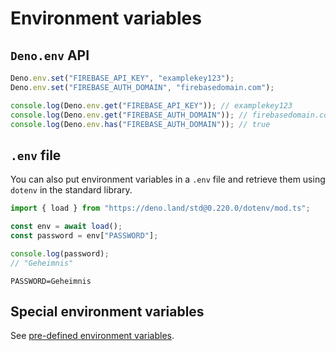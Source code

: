 # Environment variables

## `Deno.env` API

```ts
Deno.env.set("FIREBASE_API_KEY", "examplekey123");
Deno.env.set("FIREBASE_AUTH_DOMAIN", "firebasedomain.com");

console.log(Deno.env.get("FIREBASE_API_KEY")); // examplekey123
console.log(Deno.env.get("FIREBASE_AUTH_DOMAIN")); // firebasedomain.com
console.log(Deno.env.has("FIREBASE_AUTH_DOMAIN")); // true
```


## `.env` file

You can also put environment variables in a `.env` file and retrieve them using `dotenv` in the standard library.

```ts
import { load } from "https://deno.land/std@0.220.0/dotenv/mod.ts";

const env = await load();
const password = env["PASSWORD"];

console.log(password);
// "Geheimnis"
```

```shell filename=".env"
PASSWORD=Geheimnis
```


## Special environment variables

See [pre-defined environment variables](https://docs.deno.com/runtime/manual/basics/env_variables#special-environment-variables).
